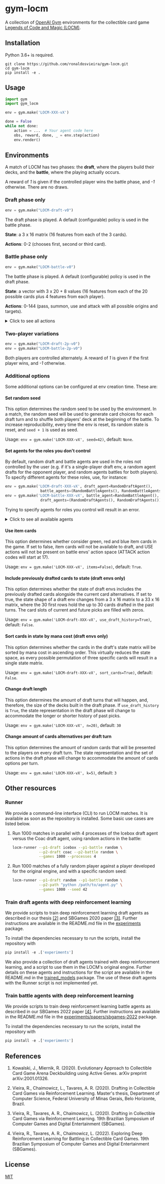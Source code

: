 # gym-locm

A collection of [OpenAI Gym](https://github.com/openai/gym) environments for the collectible card game [Legends of Code and Magic (LOCM)](https://jakubkowalski.tech/Projects/LOCM/).

## Installation

Python 3.6+ is required.
```
git clone https://github.com/ronaldosvieira/gym-locm.git
cd gym-locm
pip install -e .
```

## Usage

```python
import gym
import gym_locm

env = gym.make('LOCM-XXX-vX')

done = False
while not done:
    action = ...  # Your agent code here
    obs, reward, done, _ = env.step(action)
    env.render()
```

## Environments

A match of LOCM has two phases: the **draft**, where the players build their decks, and the **battle**, where the playing actually occurs.

A reward of *1* is given if the controlled player wins the battle phase, and *-1* otherwise. There are no draws. 

### Draft phase only
 ```python
env = gym.make("LOCM-draft-v0")
```

The draft phase is played. A default (configurable) policy is used in the battle phase.

**State**: a 3 x 16 matrix (16 features from each of the 3 cards). 

**Actions**: 0-2 (chooses first, second or third card).

### Battle phase only
 ```python
env = gym.make("LOCM-battle-v0")
```

The battle phase is played. A default (configurable) policy is used in the draft phase.

**State**: a vector with 3 x 20 + 8 values (16 features from each of the 20 possible cards plus 4 features from each player).

**Actions**: 0-144 (pass, summon, use and attack with all possible origins and targets).
<details>
  <summary>Click to see all actions</summary>
    
      0: PASS
      1: SUMMON (card at index 0 of player's hand) 0
      2: SUMMON (card at index 0 of player's hand) 1
      3: SUMMON (card at index 1 of player's hand) 0
      4: SUMMON (card at index 1 of player's hand) 1
      5: SUMMON (card at index 2 of player's hand) 0
                          ⋮
     16: SUMMON (card at index 7 of player's hand) 1
     17: USE (card at index 0 of player's hand) -1
     18: USE (card at index 0 of player's hand) (1st creature at player's lane 0)
     19: USE (card at index 0 of player's hand) (2nd creature at player's lane 0)
     20: USE (card at index 0 of player's hand) (3rd creature at player's lane 0)
     21: USE (card at index 0 of player's hand) (1st creature at player's lane 1)
     22: USE (card at index 0 of player's hand) (2nd creature at player's lane 1)
     23: USE (card at index 0 of player's hand) (3rd creature at player's lane 1)
     24: USE (card at index 0 of player's hand) (1st creature at opponent's lane 0)
     25: USE (card at index 0 of player's hand) (2nd creature at opponent's lane 0)
     26: USE (card at index 0 of player's hand) (3rd creature at opponent's lane 0)
     27: USE (card at index 0 of player's hand) (1st creature at opponent's lane 1)
     28: USE (card at index 0 of player's hand) (2nd creature at opponent's lane 1)
     29: USE (card at index 0 of player's hand) (3rd creature at opponent's lane 1)
     30: USE (card at index 1 of player's hand) -1
     31: USE (card at index 1 of player's hand) (1st creature at player's lane 0)
                          ⋮
    120: USE (card at index 7 of player's hand) (3rd creature at opponent's lane 1)
    121: ATTACK (1st creature at player's lane 0) -1
    122: ATTACK (1st creature at player's lane 0) (1st creature at opponent's lane 0)
    123: ATTACK (1st creature at player's lane 0) (2nd creature at opponent's lane 0)
    124: ATTACK (1st creature at player's lane 0) (3rd creature at opponent's lane 0)
    125: ATTACK (2nd creature at player's lane 0) -1
    126: ATTACK (2nd creature at player's lane 0) (1st creature at opponent's lane 0)
                          ⋮
    133: ATTACK (1st creature at player's lane 1) -1
                          ⋮
    144: ATTACK (3rd creature at player's lane 1) (3rd creature at opponent's lane 0)
    
</details>

### Two-player variations
 ```python
env = gym.make("LOCM-draft-2p-v0")
env = gym.make("LOCM-battle-2p-v0")
```

Both players are controlled alternately. A reward of *1* is given if the first player wins, and *-1* otherwise. 

### Additional options

Some additional options can be configured at env creation time. These are:

#### Set random seed

This option determines the random seed to be used by the environment. In a match, 
the random seed will be used to generate card choices for each draft turn and to 
shuffle both players' deck at the beginning of the battle. To increase reproducibility,
every time the env is reset, its random state is reset, and `seed + 1` is used as seed.

Usage: `env = gym.make('LOCM-XXX-vX', seed=42)`, default: `None`.

#### Set agents for the roles you don't control

By default, random draft and battle agents are used in the roles not controlled by the 
user (e.g. if it's a single-player draft env, a random agent drafts for the opponent 
player, and random agents battles for both players). To specify different agents for 
these roles, use, for instance:

```python
env = gym.make('LOCM-draft-XXX-vX', draft_agent=RandomDraftAgent(),
                battle_agents=(RandomBattleAgents(), RandomBattleAgents()))
env = gym.make('LOCM-battle-XXX-vX', battle_agent=RandomBattleAgent(),
                draft_agents=(RandomDraftAgents(), RandomDraftAgents()))
```

Trying to specify agents for roles you control will result in an error.

<details>
  <summary>Click to see all available agents</summary>
    
Draft agents:
    
- `PassDraftAgent`: always passes the turn (this is equivalent to always choosing the 
first card).
- `RandomDraftAgent`: drafts at random. 
- `RuleBasedDraftAgent`: drafts like Baseline1 from the Strategy Card Game AI competition.
- `MaxAttackDraftAgent`: drafts like Baseline2 from the Strategy Card Game AI competition.
- `IceboxDraftAgent`: drafts using the card ranking created by CodinGame's user Icebox.
- `ClosetAIDraftAgent`: drafts using the card ranking created by CodinGame's user ClosetAI.
- `UJI1DraftAgent`: drafts like UJIAgent1 from the Strategy Card Game AI competition.
- `UJI2DraftAgent`: drafts like UJIAgent2 from the Strategy Card Game AI competition.
- `CoacDraftAgent`: drafts like Coac from the Strategy Card Game AI competitions pre-2020.
- `NativeDraftAgent`: drafts like an AI player developed for the original LOCM engine, 
whose execution command is passed in the constructor (e.g. `NativeDraftAgent('python3 player.py')`).

Battle agents:
- `PassBattleAgent`: always passes the turn. 
- `RandomBattleAgent`: chooses any valid action at random (including passing the turn).
- `RuleBasedBattleAgent`: battles like Baseline1 from the Strategy Card Game AI competition.
- `MaxAttackBattleAgent`: battles like Baseline2 from the Strategy Card Game AI competition.
- `GreedyBattleAgent`: battles like Greedy from Kowalski and Miernik's paper <a href="#kowalski2020">[1]</a>.
- `MCTSBattleAgent`: battles using a MCTS algorithm (experimental). Takes a `time` 
parameter that determines the amount of time, in milliseconds, that the agent is allowed
to "think".
- `NativeDraftAgent`: battles like an AI player developed for the original LOCM engine, 
whose execution command is passed in the constructor (e.g. `NativeBattleAgent('python3 player.py')`).

If NativeDraftAgent and NativeBattleAgent are going to be used to represent the same player,
consider using a single NativeAgent object instead, and passing it as draft and battle agent.
</details>

#### Use item cards

This option determines whether consider green, red and blue item cards in the game. If set to 
false, item cards will not be available to draft, and USE actions will not be 
present on battle envs' action space (ATTACK action codes will start at 17).

Usage: `env = gym.make('LOCM-XXX-vX', items=False)`, default: `True`.

#### Include previously drafted cards to state (draft envs only)

This option determines whether the state of draft envs includes the previously drafted
cards alongside the current card alternatives. If set to true, the state shape of a 
draft env changes from a 3 x 16 matrix to a 33 x 16 matrix, where the 30 first rows 
hold the up to 30 cards drafted in the past turns. The card slots of current and future
picks are filled with zeros.

Usage: `env = gym.make('LOCM-draft-XXX-vX', use_draft_history=True)`, default: `False`.

#### Sort cards in state by mana cost (draft envs only)

This option determines whether the cards in the draft's state matrix will be sorted by 
mana cost in ascending order. This virtually reduces the state space, as every 
possible permutation of three specific cards will result in a single state matrix.

Usage: `env = gym.make('LOCM-draft-XXX-vX', sort_cards=True)`, default: `False`.

#### Change draft length

This option determines the amount of draft turns that will happen, and, therefore, the size 
of the decks built in the draft phase. If `use_draft_history` is `True`, the state representation
in the draft phase will change to accommodate the longer or shorter history of past picks.

Usage: `env = gym.make('LOCM-XXX-vX', n=20)`, default: `30`

#### Change amount of cards alternatives per draft turn

This option determines the amount of random cards that will be presented to the players on 
every draft turn. The state representation and the set of actions in the draft phase will 
change to accommodate the amount of cards options per turn.

Usage: `env = gym.make('LOCM-XXX-vX', k=5)`, default: `3`

## Other resources

### Runner

We provide a command-line interface (CLI) to run LOCM matches. It is available as soon as the
repository is installed. Some basic use cases are listed below.

1. Run 1000 matches in parallel with 4 processes of the Icebox draft agent versus the Coac
draft agent, using random actions in the battle:
    ```bash
    locm-runner --p1-draft icebox --p1-battle random \
                --p2-draft coac --p2-battle random \
                --games 1000 --processes 4
    ```

2. Run 1000 matches of a fully random player against a player developed for the original 
engine, and with a specific random seed:
    ```bash
    locm-runner --p1-draft random --p1-battle random \
                --p2-path "python /path/to/agent.py" \
                --games 1000 --seed 42
    ```

### Train draft agents with deep reinforcement learning

We provide scripts to train deep reinforcement learning draft agents as described in our 
thesis <a href="#vieira2020a">[2]</a> and SBGames 2020 paper <a href="#vieira2020b">[3]</a>. 
Further instructions are available in the README.md file in 
the [experiments](gym_locm/experiments) 
package.

To install the dependencies necessary to run the scripts, install 
the repository with 
```python
pip install -e .['experiments']
```

We also provide a collection of draft agents trained with deep 
reinforcement learning, and a script to use them in the LOCM's original engine.
Further details on these agents and instructions for the script are available in the
README.md in the 
[trained_models](gym_locm/trained_models) 
package. The use of these draft agents with the Runner script is not implemented yet.

### Train battle agents with deep reinforcement learning

We provide scripts to train deep reinforcement learning battle agents as described in our
SBGames 2022 paper <a href="#vieira2022a">[4]</a>. Further instructions are available
in the README.md file in the [experiments/papers/sbgames-2022](gym_locm/experiments/papers/sbgames-2022)
package.

To install the dependencies necessary to run the scripts, install
the repository with
```python
pip install -e .['experiments']
```

## References
1. <span id="kowalski2020">Kowalski, J., Miernik, R. (2020). Evolutionary 
Approach to Collectible Card Game Arena Deckbuilding using Active Genes. arXiv preprint arXiv:2001.01326.</span>

2. <span id="vieira2020a">Vieira, R., Chaimowicz, L., Tavares, A. R. (2020). Drafting in Collectible Card Games via 
Reinforcement Learning. Master's thesis, Department of Computer Science, Federal University 
of Minas Gerais, Belo Horizonte, Brazil.</span>

3. <span id="vieira2020b">Vieira, R., Tavares, A. R., Chaimowicz, L. (2020). Drafting in 
Collectible Card Games via Reinforcement Learning. 19th Brazilian Symposium of Computer Games
and Digital Entertainment (SBGames).</span>

4. <span id="vieira2022a">Vieira, R., Tavares, A. R., Chaimowicz, L. (2022). Exploring Deep 
   Reinforcement Learning for Battling in Collectible Card Games. 19th Brazilian Symposium 
   of Computer Games and Digital Entertainment (SBGames).</span>

## License
[MIT](https://choosealicense.com/licenses/mit/)
